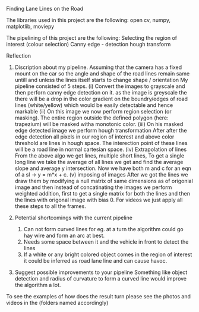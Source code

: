 Finding Lane Lines on the Road

The libraries used in this project are the following:
    open cv,
    numpy,
    matplotlib,
    moviepy

The pipelining of this project are the following:
    Selecting the region of interest (colour selection) 
    Canny edge - detection
    hough transform

Reflection
  1. Discription about my pipeline. 
    Assuming that the camera has a fixed mount on the car so the angle and shape of the road lines remain same untill and unless the lines itself starts to change shape / orientation
    My pipeline consisted of 5 steps.
      (i) Convert the images to grayscale and then perforn canny edge detection on it.
          as the image is greyscale the there will be a drop in the color gradient on the boundry/edges of road lines (white/yellow) which would be easily detectable and 
          hence markable
      (ii) On this image we now perform region selection (or masking).
            The entire region outside the defined polygon (here: trapezium) will be masked witha monotonic color.
      (iii) On his masked edge detected image we perform hough transformation
            After after the edge detection all pixels in our region of interest and above color threshold are lines in hough space. The interection point of these lines 
            will be a road line in normal cartesian space.
      (iv) Extrapolation of lines
           From the above algo we get lines, multiple short lines, To get a single long line we take the average of all lines we get and find the average slope and average
           y intersection. Now we have both m and c for an eqn of a sl -> y = m*x + c.
      (v) imposing of images
          After we got the lines we draw them by modifying a null matrix of same dimensions as of origonial image and then instead of concatinating the images we perform
          weighted addition, first to get a single matrix for both the lines and then the lines with origonal image with bias 0.
    For videos we just apply all these steps to all the frames.


  2. Potential shortcomings with the current pipeline
      1. Can not form curved lines for eg. at a turn the algorithm could go hay wire and form an arc at best.
      2. Needs some space between it and the vehicle in front to detect the lines
      3. If a white or any bright colored object comes in the region of interest it could be inferred as road lane line and can cause havoc.


  3. Suggest possible improvements to your pipeline
      Something like object detection and radius of curvature to form a curved line would improve the algorithm a lot.
      
      
To see the examples of how does the result turn please see the photos and videos in the (folders named accordingly)
